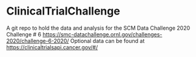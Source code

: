 # ClinicalTrialChallenge
A git repo to hold the data and analysis for the SCM Data Challenge 2020 Challenge # 6
https://smc-datachallenge.ornl.gov/challenges-2020/challenge-6-2020/
Optional data can be found at https://clinicaltrialsapi.cancer.gov/#/
